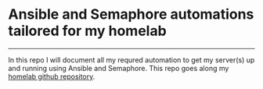 # Ansible and Semaphore automations tailored for my homelab
---
In this repo I will document all my requred automation to get my server(s) up and running using Ansible and Semaphore. This repo goes along my [homelab github repository](https://github.com/mnul/homelab).